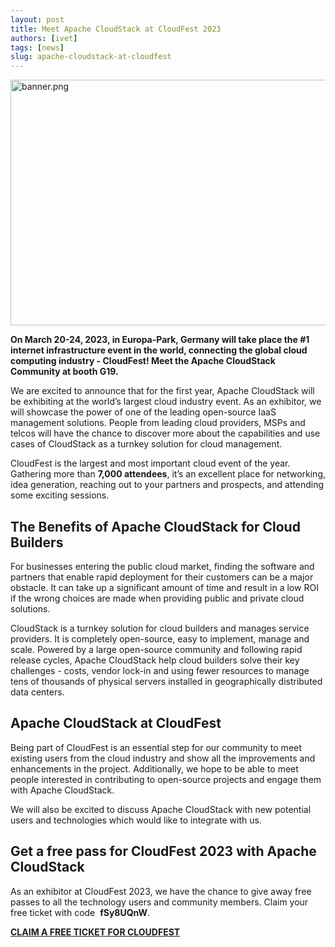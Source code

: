 ```yaml
---
layout: post
title: Meet Apache CloudStack at CloudFest 2023
authors: [ivet]
tags: [news]
slug: apache-cloudstack-at-cloudfest
---
```


<a href="/img/imported/715a438b-12ac-45f4-b127-a795dab5da75"><img src="/img/imported/715a438b-12ac-45f4-b127-a795dab5da75" alt="banner.png" width="750" height="393" /></a>

<strong>On March 20-24, 2023, in Europa-Park, Germany will take place the #1 internet infrastructure event in the world, connecting the global cloud computing industry - CloudFest! Meet the Apache CloudStack Community at booth G19.</strong>

We are excited to announce that for the first year, Apache CloudStack will be exhibiting at the world&rsquo;s largest cloud industry event. As an exhibitor, we will showcase the power of one of the leading open-source IaaS management solutions. People from leading cloud providers, MSPs and telcos will have the chance to discover more about the capabilities and use cases of CloudStack as a turnkey solution for cloud management.

CloudFest is the largest and most important cloud event of the year. Gathering more than <strong>7,000 attendees</strong>, it&rsquo;s an excellent place for networking, idea generation, reaching out to your partners and prospects, and attending some exciting sessions.

<h2><strong>The Benefits of Apache CloudStack for Cloud Builders</strong></h2>
<p>For businesses entering the public cloud market, finding the software and partners that enable rapid deployment for their customers can be a major obstacle. It can take up a significant amount of time and result in a low ROI if the wrong choices are made when providing public and private cloud solutions.</p>

<p>CloudStack is a turnkey solution for cloud builders and manages service providers. It is completely open-source, easy to implement, manage and scale. Powered by a large open-source community and following rapid release cycles, Apache CloudStack help cloud builders solve their key challenges - costs, vendor lock-in and using fewer resources to manage tens of thousands of physical servers installed in geographically distributed data centers.</p>

<h2><strong>Apache CloudStack</strong> <strong>at CloudFest</strong></h2>
<p>Being part of CloudFest is an essential step for our community to meet existing users from the cloud industry and show all the improvements and enhancements in the project. Additionally, we hope to be able to meet people interested in contributing to open-source projects and engage them with Apache CloudStack.</p>
<p>We will also be excited to discuss Apache CloudStack with new potential users and technologies which would like to integrate with us.</p>

<h2><strong>Get a free pass for CloudFest 2023 with </strong><strong>Apache CloudStack</strong></h2>
<p>As an exhibitor at CloudFest 2023, we have the chance to give away free passes to all the technology users and community members. Claim your free ticket with code &nbsp;<strong>fSy8UQnW</strong>.</p>

<a href="https://registration.cloudfest.com/registration?code=fSy8UQnW2"><b>CLAIM A FREE TICKET FOR CLOUDFEST</b></a>
